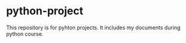 # python-project
This repository is for pyhton projects. It includes my documents during python course. 
